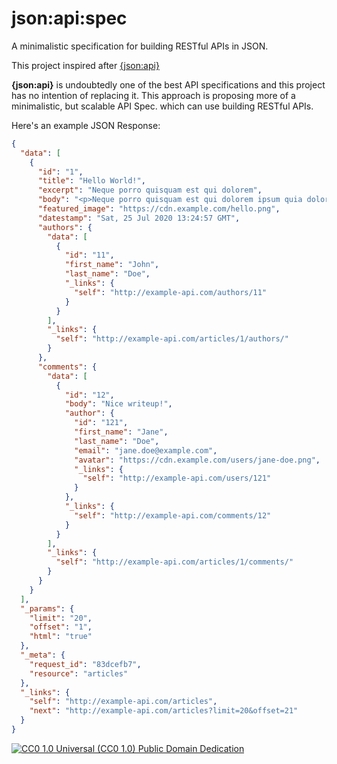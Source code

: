 # json:api:spec

A minimalistic specification for building RESTful APIs in JSON.

This project inspired after [{json:api}](https://jsonapi.org/)

**{json:api}** is undoubtedly one of the best API specifications and this project has no intention of replacing it. This approach is proposing more of a minimalistic, but scalable API Spec. which can use building RESTful APIs.

Here's an example JSON Response:

```json
{
  "data": [
    {
      "id": "1",
      "title": "Hello World!",
      "excerpt": "Neque porro quisquam est qui dolorem",
      "body": "<p>Neque porro quisquam est qui dolorem ipsum quia dolor sit amet, consectetur, adipisci velit<p>",
      "featured_image": "https://cdn.example.com/hello.png",
      "datestamp": "Sat, 25 Jul 2020 13:24:57 GMT",
      "authors": {
        "data": [
          {
            "id": "11",
            "first_name": "John",
            "last_name": "Doe",
            "_links": {
              "self": "http://example-api.com/authors/11"
            }
          }
        ],
        "_links": {
          "self": "http://example-api.com/articles/1/authors/"
        }
      },
      "comments": {
        "data": [
          {
            "id": "12",
            "body": "Nice writeup!",
            "author": {
              "id": "121",
              "first_name": "Jane",
              "last_name": "Doe",
              "email": "jane.doe@example.com",
              "avatar": "https://cdn.example.com/users/jane-doe.png",
              "_links": {
                "self": "http://example-api.com/users/121"
              }
            },
            "_links": {
              "self": "http://example-api.com/comments/12"
            }
          }
        ],
        "_links": {
          "self": "http://example-api.com/articles/1/comments/"
        }
      }
    }
  ],
  "_params": {
    "limit": "20",
    "offset": "1",
    "html": "true"
  },
  "_meta": {
    "request_id": "83dcefb7",
    "resource": "articles"
  },
  "_links": {
    "self": "http://example-api.com/articles",
    "next": "http://example-api.com/articles?limit=20&offset=21"
  }
}
```

[![CC0 1.0 Universal (CC0 1.0)
Public Domain Dedication](https://mirrors.creativecommons.org/presskit/buttons/88x31/svg/cc-zero.svg)](https://creativecommons.org/publicdomain/zero/1.0/)
